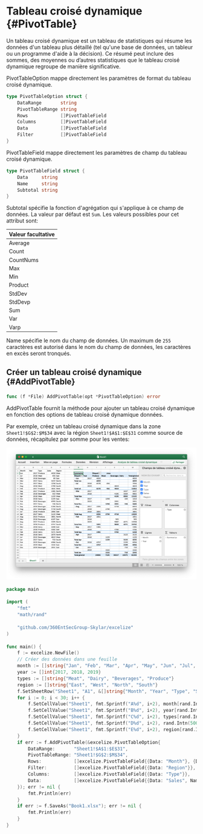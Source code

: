 # Tableau croisé dynamique {#PivotTable}

Un tableau croisé dynamique est un tableau de statistiques qui résume les données d'un tableau plus détaillé (tel qu'une base de données, un tableur ou un programme d'aide à la décision). Ce résumé peut inclure des sommes, des moyennes ou d’autres statistiques que le tableau croisé dynamique regroupe de manière significative.

PivotTableOption mappe directement les paramètres de format du tableau croisé dynamique.

```go
type PivotTableOption struct {
    DataRange       string
    PivotTableRange string
    Rows            []PivotTableField
    Columns         []PivotTableField
    Data            []PivotTableField
    Filter          []PivotTableField
}
```

PivotTableField mappe directement les paramètres de champ du tableau croisé dynamique.

```go
type PivotTableField struct {
    Data     string
    Name     string
    Subtotal string
}
```

Subtotal spécifie la fonction d'agrégation qui s'applique à ce champ de données. La valeur par défaut est `Sum`. Les valeurs possibles pour cet attribut sont:

|Valeur facultative|
|---|
|Average|
|Count|
|CountNums|
|Max|
|Min|
|Product|
|StdDev|
|StdDevp|
|Sum|
|Var|
|Varp|

Name spécifie le nom du champ de données. Un maximum de `255` caractères est autorisé dans le nom du champ de données, les caractères en excès seront tronqués.

## Créer un tableau croisé dynamique {#AddPivotTable}

```go
func (f *File) AddPivotTable(opt *PivotTableOption) error
```

AddPivotTable fournit la méthode pour ajouter un tableau croisé dynamique en fonction des options de tableau croisé dynamique données.

Par exemple, créez un tableau croisé dynamique dans la zone `Sheet1!$G$2:$M$34` avec la région `Sheet1!$A$1:$E$31` comme source de données, récapitulez par somme pour les ventes:

<p align="center"><img width="1117" src="./images/pivot_table_01.png" alt="créer un tableau croisé dynamique avec excelize en utilisant Go"></p>

```go
package main

import (
    "fmt"
    "math/rand"

    "github.com/360EntSecGroup-Skylar/excelize"
)

func main() {
    f := excelize.NewFile()
    // Créer des données dans une feuille
    month := []string{"Jan", "Feb", "Mar", "Apr", "May", "Jun", "Jul", "Aug", "Sep", "Oct", "Nov", "Dec"}
    year := []int{2017, 2018, 2019}
    types := []string{"Meat", "Dairy", "Beverages", "Produce"}
    region := []string{"East", "West", "North", "South"}
    f.SetSheetRow("Sheet1", "A1", &[]string{"Month", "Year", "Type", "Sales", "Region"})
    for i := 0; i < 30; i++ {
        f.SetCellValue("Sheet1", fmt.Sprintf("A%d", i+2), month[rand.Intn(12)])
        f.SetCellValue("Sheet1", fmt.Sprintf("B%d", i+2), year[rand.Intn(3)])
        f.SetCellValue("Sheet1", fmt.Sprintf("C%d", i+2), types[rand.Intn(4)])
        f.SetCellValue("Sheet1", fmt.Sprintf("D%d", i+2), rand.Intn(5000))
        f.SetCellValue("Sheet1", fmt.Sprintf("E%d", i+2), region[rand.Intn(4)])
    }
    if err := f.AddPivotTable(&excelize.PivotTableOption{
        DataRange:       "Sheet1!$A$1:$E$31",
        PivotTableRange: "Sheet1!$G$2:$M$34",
        Rows:            []excelize.PivotTableField{{Data: "Month"}, {Data: "Year"}},
        Filter:          []excelize.PivotTableField{{Data: "Region"}},
        Columns:         []excelize.PivotTableField{{Data: "Type"}},
        Data:            []excelize.PivotTableField{{Data: "Sales", Name: "Summarize", Subtotal: "Sum"}},
    }); err != nil {
        fmt.Println(err)
    }
    if err := f.SaveAs("Book1.xlsx"); err != nil {
        fmt.Println(err)
    }
}
```
